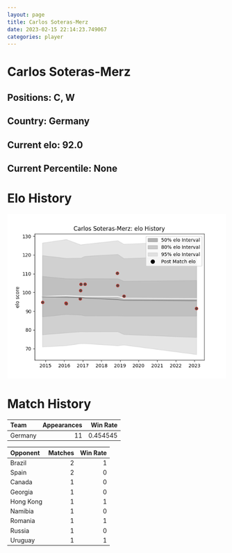 ```yaml
---  
layout: page  
title: Carlos Soteras-Merz  
date: 2023-02-15 22:14:23.749067  
categories: player  
---
```

# Carlos Soteras-Merz

## Positions: C, W

## Country: Germany

## Current elo: 92.0

## Current Percentile: None

# Elo History


![elo history](history_CarlosSoteras-Merz.png)
# Match History


| Team    |   Appearances |   Win Rate |
|:--------|--------------:|-----------:|
| Germany |            11 |   0.454545 |

| Opponent   |   Matches |   Win Rate |
|:-----------|----------:|-----------:|
| Brazil     |         2 |          1 |
| Spain      |         2 |          0 |
| Canada     |         1 |          0 |
| Georgia    |         1 |          0 |
| Hong Kong  |         1 |          1 |
| Namibia    |         1 |          0 |
| Romania    |         1 |          1 |
| Russia     |         1 |          0 |
| Uruguay    |         1 |          1 |
